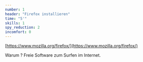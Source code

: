 ```yaml
---
number: 1
header: "Firefox installieren"
time: "5'"
skills: 1
spy_reduction: 2 
incomfort: 0
---
```

[https://www.mozilla.org/firefox/](https://www.mozilla.org/firefox/)

Warum ? Freie Software zum Surfen im Internet.

